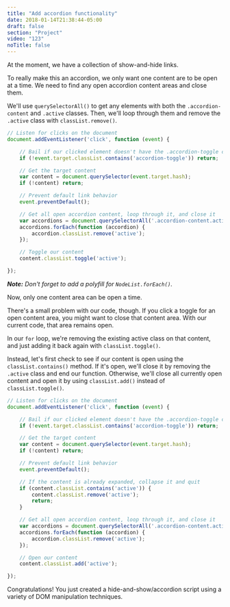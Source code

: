 ```yaml
---
title: "Add accordion functionality"
date: 2018-01-14T21:38:44-05:00
draft: false
section: "Project"
video: "123"
noTitle: false
---
```


At the moment, we have a collection of show-and-hide links.

To really make this an accordion, we only want one content are to be open at a time. We need to find any open accordion content areas and close them.

We'll use `querySelectorAll()` to get any elements with both the `.accordion-content` and `.active` classes. Then, we'll loop through them and remove the `.active` class with `classList.remove()`.

```javascript
// Listen for clicks on the document
document.addEventListener('click', function (event) {

	// Bail if our clicked element doesn't have the .accordion-toggle class
	if (!event.target.classList.contains('accordion-toggle')) return;

	// Get the target content
	var content = document.querySelector(event.target.hash);
	if (!content) return;

	// Prevent default link behavior
	event.preventDefault();

	// Get all open accordion content, loop through it, and close it
	var accordions = document.querySelectorAll('.accordion-content.active');
	accordions.forEach(function (accordion) {
		accordion.classList.remove('active');
	});

	// Toggle our content
	content.classList.toggle('active');

});
```

*__Note:__ Don't forget to add a polyfill for `NodeList.forEach()`.*

Now, only one content area can be open a time.

There's a small problem with our code, though. If you click a toggle for an open content area, you might want to close that content area. With our current code, that area remains open.

In our `for` loop, we're removing the existing active class on that content, and just adding it back again with `classList.toggle()`.

Instead, let's first check to see if our content is open using the `classList.contains()` method. If it's open, we'll close it by removing the `.active` class and end our function. Otherwise, we'll close all currently open content and open it by using `classList.add()` instead of `classList.toggle()`.

```javascript
// Listen for clicks on the document
document.addEventListener('click', function (event) {

	// Bail if our clicked element doesn't have the .accordion-toggle class
	if (!event.target.classList.contains('accordion-toggle')) return;

	// Get the target content
	var content = document.querySelector(event.target.hash);
	if (!content) return;

	// Prevent default link behavior
	event.preventDefault();

	// If the content is already expanded, collapse it and quit
	if (content.classList.contains('active')) {
		content.classList.remove('active');
		return;
	}

	// Get all open accordion content, loop through it, and close it
	var accordions = document.querySelectorAll('.accordion-content.active');
	accordions.forEach(function (accordion) {
		accordion.classList.remove('active');
	});

	// Open our content
	content.classList.add('active');

});
```

Congratulations! You just created a hide-and-show/accordion script using a variety of DOM manipulation techniques.